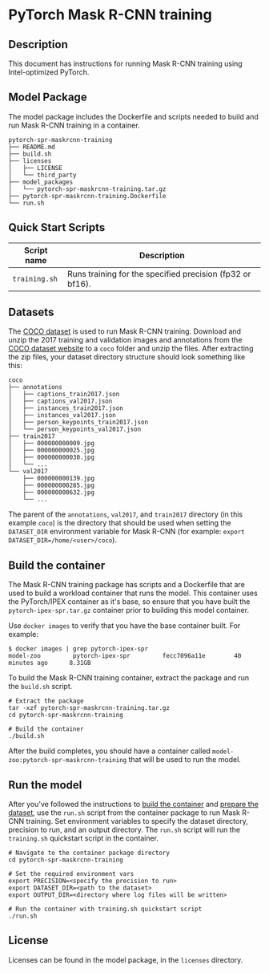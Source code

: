 <!--- 0. Title -->
# PyTorch Mask R-CNN training

<!-- 10. Description -->
## Description

This document has instructions for running Mask R-CNN training using
Intel-optimized PyTorch.

## Model Package

The model package includes the Dockerfile and scripts needed to build and
run Mask R-CNN training in a container.
```
pytorch-spr-maskrcnn-training
├── README.md
├── build.sh
├── licenses
│   ├── LICENSE
│   └── third_party
├── model_packages
│   └── pytorch-spr-maskrcnn-training.tar.gz
├── pytorch-spr-maskrcnn-training.Dockerfile
└── run.sh
```

<!--- 40. Quick Start Scripts -->
## Quick Start Scripts

| Script name | Description |
|-------------|-------------|
| `training.sh` | Runs training for the specified precision (fp32 or bf16). |

## Datasets

The [COCO dataset](https://cocodataset.org) is used to run Mask R-CNN
training. Download and unzip the 2017 training and validation images and
annotations from the [COCO dataset website](https://cocodataset.org/#download)
to a `coco` folder and unzip the files. After extracting the zip files,
your dataset directory structure should look something like this:
```
coco
├── annotations
│   ├── captions_train2017.json
│   ├── captions_val2017.json
│   ├── instances_train2017.json
│   ├── instances_val2017.json
│   ├── person_keypoints_train2017.json
│   └── person_keypoints_val2017.json
├── train2017
│   ├── 000000000009.jpg
│   ├── 000000000025.jpg
│   ├── 000000000030.jpg
│   └── ...
└── val2017
    ├── 000000000139.jpg
    ├── 000000000285.jpg
    ├── 000000000632.jpg
    └── ...
```
The parent of the `annotations`, `val2017`, and `train2017` directory (in this
example `coco`) is the directory that should be used when setting the `DATASET_DIR`
environment variable for Mask R-CNN (for example: `export DATASET_DIR=/home/<user>/coco`).

## Build the container

The Mask R-CNN training package has scripts and a Dockerfile that are
used to build a workload container that runs the model. This container
uses the PyTorch/IPEX container as it's base, so ensure that you have built
the `pytorch-ipex-spr.tar.gz` container prior to building this model container.

Use `docker images` to verify that you have the base container built. For example:
```
$ docker images | grep pytorch-ipex-spr
model-zoo         pytorch-ipex-spr         fecc7096a11e        40 minutes ago      8.31GB
```

To build the Mask R-CNN training container, extract the package and
run the `build.sh` script.
```
# Extract the package
tar -xzf pytorch-spr-maskrcnn-training.tar.gz
cd pytorch-spr-maskrcnn-training

# Build the container
./build.sh
```

After the build completes, you should have a container called
`model-zoo:pytorch-spr-maskrcnn-training` that will be used to run the model.

## Run the model

After you've followed the instructions to [build the container](#build-the-container)
and [prepare the dataset](#datasets), use the `run.sh` script from the container package
to run Mask R-CNN training. Set environment variables to specify the dataset directory,
precision to run, and an output directory. The `run.sh` script will run the
`training.sh` quickstart script in the container.
```
# Navigate to the container package directory
cd pytorch-spr-maskrcnn-training

# Set the required environment vars
export PRECISION=<specify the precision to run>
export DATASET_DIR=<path to the dataset>
export OUTPUT_DIR=<directory where log files will be written>

# Run the container with training.sh quickstart script
./run.sh
```

<!--- 80. License -->
## License

Licenses can be found in the model package, in the `licenses` directory.

